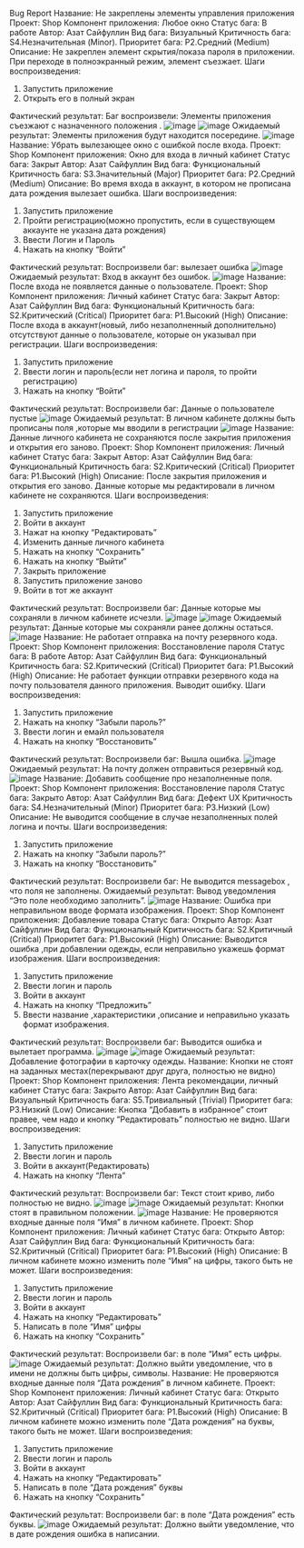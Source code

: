 Bug Report
Название: Не закреплены элементы управления приложения
Проект: Shop
Компонент приложения: Любое окно
Статус бага: В работе
Автор: Азат Сайфуллин
Вид бага: Визуальный
Критичность бага: S4.Незначительная (Minor).
Приоритет бага: P2.Средний (Medium)
Описание: Не закреплен элемент скрытия/показа пароля в приложении. При переходе в полноэкранный режим, элемент съезжает.
Шаги воспроизведения: 
1.	Запустить приложение
2.	Открыть его в полный экран

Фактический результат:
Баг воспроизвели: Элементы приложения съезжают с назначенного положения .
![image](https://user-images.githubusercontent.com/113188055/234973075-272f17d1-65ef-4f6a-8e66-eb269a4e3967.png)
![image](https://user-images.githubusercontent.com/113188055/234973127-be7c24c4-e54a-405f-9723-15ee8d298831.png)
Ожидаемый результат:
Элементы приложения будут находится посередине.
![image](https://user-images.githubusercontent.com/113188055/234973180-1feaea39-3646-46de-93de-407edc8bdbe6.png)
Название: Убрать вылезающее окно с ошибкой после входа.
Проект: Shop
Компонент приложения: Окно для входа в личный кабинет
Статус бага: Закрыт
Автор: Азат Сайфуллин
Вид бага: Функциональный
Критичность бага:  S3.Значительный (Major)
Приоритет бага: P2.Средний (Medium)
Описание: Во время входа в аккаунт, в котором не прописана дата рождения  вылезает ошибка.
Шаги воспроизведения: 
1.	Запустить приложение
2.	Пройти регистрацию(можно пропустить, если в существующем аккаунте не указана дата рождения)
3.	Ввести Логин и Пароль
4.	Нажать на кнопку “Войти”

Фактический результат:
Воспроизвели баг: вылезает ошибка
![image](https://user-images.githubusercontent.com/113188055/234973247-fe06e8a7-8e1c-4352-b320-b9f5f40cf424.png)
Ожидаемый результат:
Вход в аккаунт без ошибок.
![image](https://user-images.githubusercontent.com/113188055/234973316-9ffdf9a2-16b1-4f6f-9379-51472a947cf8.png)
Название: После входа не появляется данные о пользователе.
Проект: Shop
Компонент приложения: Личный кабинет
Статус бага: Закрыт
Автор: Азат Сайфуллин
Вид бага: Функциональный
Критичность бага:  S2.Критический (Critical)
Приоритет бага: P1.Высокий (High)
Описание: После входа в аккаунт(новый, либо незаполненный дополнительно) отсутствуют данные о пользователе, которые он указывал при регистрации. 
Шаги воспроизведения: 
1.	Запустить приложение
2.	Ввести логин и пароль(если нет логина и пароля, то пройти регистрацию)
3.	Нажать на кнопку “Войти”


Фактический результат:
Воспроизвели баг: Данные о пользователе пустые
![image](https://user-images.githubusercontent.com/113188055/234973379-8d422823-2a1a-4f49-8515-af017d2dd07a.png)
Ожидаемый результат:
В личном кабинете должны быть прописаны поля ,которые мы вводили в регистрации
![image](https://user-images.githubusercontent.com/113188055/234973430-d4269804-c607-4f8d-94a7-8d47f7b08072.png)
Название: Данные личного кабинета не сохраняются после закрытия приложения и открытия его заново.
Проект: Shop
Компонент приложения: Личный кабинет
Статус бага: Закрыт
Автор: Азат Сайфуллин
Вид бага: Функциональный
Критичность бага:  S2.Критический (Critical)
Приоритет бага: P1.Высокий (High)
Описание: После закрытия приложения и открытия его заново. Данные которые мы редактировали в личном кабинете не сохраняются.
Шаги воспроизведения: 
1.	Запустить приложение
2.	Войти в аккаунт
3.	Нажат на кнопку “Редактировать”
4.	Изменить данные личного кабинета
5.	Нажать на кнопку “Сохранить”
6.	Нажать на кнопку “Выйти”
7.	Закрыть приложение
8.	Запустить приложение заново
9.	Войти в тот же аккаунт

Фактический результат:
Воспроизвели баг: Данные которые мы сохраняли в личном кабинете исчезли.
![image](https://user-images.githubusercontent.com/113188055/234973481-f9ae56a6-c1dd-4d2e-94b5-401421fe296e.png)
![image](https://user-images.githubusercontent.com/113188055/234973508-1d2cff65-b8cb-4e43-b09b-b8bfe99189f9.png)
Ожидаемый результат:
Данные которые мы сохраняли ранее должны остаться.
![image](https://user-images.githubusercontent.com/113188055/234973538-bd3cc5f9-ac4c-45c0-baee-2d0ff47c73a1.png)
Название: Не работает отправка на почту резервного кода.
Проект: Shop
Компонент приложения: Восстановление пароля
Статус бага: В работе
Автор: Азат Сайфуллин
Вид бага: Функциональный
Критичность бага:  S2.Критический (Critical)
Приоритет бага: P1.Высокий (High)
Описание: Не работает функции отправки резервного кода на почту пользователя данного приложения. Выводит ошибку.
Шаги воспроизведения: 
1.	Запустить приложение
2.	Нажать на кнопку “Забыли пароль?”
3.	Ввести логин и емайл пользователя
4.	Нажать на кнопку “Восстановить”

Фактический результат:
Воспроизвели баг: Вышла ошибка.
![image](https://user-images.githubusercontent.com/113188055/234973590-eb487ee8-1c81-4b22-96e0-7754a74f7307.png)
Ожидаемый результат:
На почту должен отправиться резервный код.
![image](https://user-images.githubusercontent.com/113188055/234973638-11b25b9d-e818-4ab3-9235-a7558c58d360.png)
Название: Добавить сообщение про незаполненные поля.
Проект: Shop
Компонент приложения: Восстановление пароля
Статус бага: Закрыто
Автор: Азат Сайфуллин
Вид бага: Дефект UX
Критичность бага:  S4.Незначительный (Minor)
Приоритет бага: P3.Низкий (Low)
Описание: Не выводится сообщение в случае незаполненных полей логина и почты. 
Шаги воспроизведения: 
1.	Запустить приложение
2.	Нажать на кнопку “Забыли пароль?”
3.	Нажать на кнопку “Восстановить”

Фактический результат:
Воспроизвели баг: Не выводится messagebox , что поля не заполнены.
Ожидаемый результат:
Вывод уведомления “Это поле необходимо заполнить”.
![image](https://user-images.githubusercontent.com/113188055/234973756-20f9ad86-891c-44b3-9af5-e1df6ffa7049.png)
Название: Ошибка при неправильном вводе формата изображения.
Проект: Shop
Компонент приложения: Добавление товара
Статус бага: Открыто
Автор: Азат Сайфуллин
Вид бага: Функциональный
Критичность бага:  S2.Критичный (Critical)
Приоритет бага: P1.Высокий (High)
Описание: Выводится ошибка ,при добавлении одежды, если неправильно укажешь формат изображения.
Шаги воспроизведения: 
1.	Запустить приложение
2.	Ввести логин и пароль
3.	Войти в аккаунт
4.	Нажать на кнопку “Предложить”
5.	Ввести название ,характеристики ,описание и неправильно указать формат изображения.


Фактический результат:
Воспроизвели баг: Выводится ошибка и вылетает программа.
![image](https://user-images.githubusercontent.com/113188055/234973818-20b895e9-336e-4048-817a-8ba995869893.png)
![image](https://user-images.githubusercontent.com/113188055/234973842-1f8a80bc-1ea0-4842-b551-04f3e1ef57cd.png)
Ожидаемый результат:
Добавление фотографии в карточку одежды.
Название: Кнопки не стоят на заданных местах(перекрывают друг друга, полностью не видно)  
Проект: Shop
Компонент приложения: Лента рекомендации, личный кабинет
Статус бага: Закрыто
Автор: Азат Сайфуллин
Вид бага: Визуальный
Критичность бага:  S5.Тривиальный (Trivial)
Приоритет бага: P3.Низкий (Low)
Описание: Кнопка “Добавить в избранное” стоит правее, чем надо и кнопку “Редактировать” полностью не видно.
Шаги воспроизведения: 
1.	Запустить приложение
2.	Ввести логин и пароль
3.	Войти в аккаунт(Редактировать)
4.	Нажать на кнопку “Лента”

Фактический результат:
Воспроизвели баг: Текст стоит криво, либо полностью не видно.
![image](https://user-images.githubusercontent.com/113188055/234973943-e1d7cd46-5cdf-42db-a9d9-74a3945df571.png)
![image](https://user-images.githubusercontent.com/113188055/234973968-e438d065-f7aa-46d5-a5df-c410a3a72788.png)
Ожидаемый результат:
Кнопки стоят в правильном положении.
![image](https://user-images.githubusercontent.com/113188055/234974001-71171926-bf4e-4c16-aa31-676d696b7cc2.png)
Название: Не проверяются входные данные поля “Имя” в личном кабинете.
Проект: Shop
Компонент приложения: Личный кабинет
Статус бага: Открыто
Автор: Азат Сайфуллин
Вид бага: Функциональный
Критичность бага:  S2.Критичный (Critical)
Приоритет бага: P1.Высокий (High)
Описание: В личном кабинете можно изменить поле “Имя” на цифры, такого быть не может.
Шаги воспроизведения: 
1.	Запустить приложение
2.	Ввести логин и пароль
3.	Войти в аккаунт
4.	Нажать на кнопку “Редактировать”
5.	Написать в поле “Имя” цифры
6.	Нажать на кнопку “Сохранить”

Фактический результат:
Воспроизвели баг: в поле “Имя” есть цифры.
![image](https://user-images.githubusercontent.com/113188055/234974057-33e0ddda-f68d-4c23-bdb6-a9758e78bdac.png)
Ожидаемый результат:
Должно выйти уведомление, что в имени не должны быть цифры, символы.
Название: Не проверяются входные данные поля “Дата рождения” в личном кабинете.
Проект: Shop
Компонент приложения: Личный кабинет
Статус бага: Открыто
Автор: Азат Сайфуллин
Вид бага: Функциональный
Критичность бага:  S2.Критичный (Critical)
Приоритет бага: P1.Высокий (High)
Описание: В личном кабинете можно изменить поле “Дата рождения” на буквы, такого быть не может.
Шаги воспроизведения: 
1.	Запустить приложение
2.	Ввести логин и пароль
3.	Войти в аккаунт
4.	Нажать на кнопку “Редактировать”
5.	Написать в поле “Дата рождения” буквы
6.	Нажать на кнопку “Сохранить”

Фактический результат:
Воспроизвели баг: в поле “Дата рождения” есть буквы.
![image](https://user-images.githubusercontent.com/113188055/234974180-b9cfc069-faf1-419f-bed7-5afcae6e031b.png)
Ожидаемый результат:
Должно выйти уведомление, что в дате рождения ошибка в написании.
